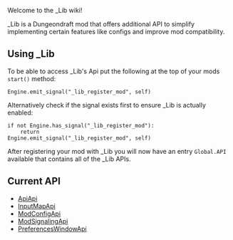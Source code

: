 Welcome to the _Lib wiki!

_Lib is a Dungeondraft mod that offers additional API to simplify implementing certain features like configs and improve mod compatibility.

## Using _Lib

To be able to access _Lib's Api put the following at the top of your mods `start()` method:
```gdscript
Engine.emit_signal("_lib_register_mod", self)
```
Alternatively check if the signal exists first to ensure _Lib is actually enabled:
```gdscript
if not Engine.has_signal("_lib_register_mod"):
    return
Engine.emit_signal("_lib_register_mod", self)
```

After registering your mod with _Lib you will now have an entry `Global.API` available that contains all of the _Lib APIs.

## Current API
- [ApiApi](./ApiApi)
- [InputMapApi](./InputMapApi)
- [ModConfigApi](./ModConfigApi)
- [ModSignalingApi](./ModSignalingApi)
- [PreferencesWindowApi](./PreferencesWindowApi)